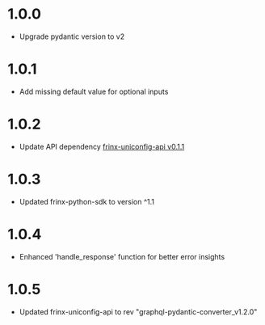 # 1.0.0
- Upgrade pydantic version to v2

# 1.0.1
- Add missing default value for optional inputs

# 1.0.2
- Update API dependency [frinx-uniconfig-api v0.1.1](https://github.com/FRINXio/frinx-services-python-api/blob/main/uniconfig/python/CHANGELOG.md)

# 1.0.3
- Updated frinx-python-sdk to version ^1.1

# 1.0.4
- Enhanced 'handle_response' function for better error insights

# 1.0.5
- Updated frinx-uniconfig-api to rev "graphql-pydantic-converter_v1.2.0"
